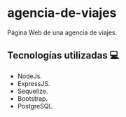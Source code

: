# agencia-de-viajes

Página Web de una agencia de viajes.

## Tecnologías utilizadas :computer:

- NodeJs.
- ExpressJS.
- Sequelize.
- Bootstrap.
- PostgreSQL.
